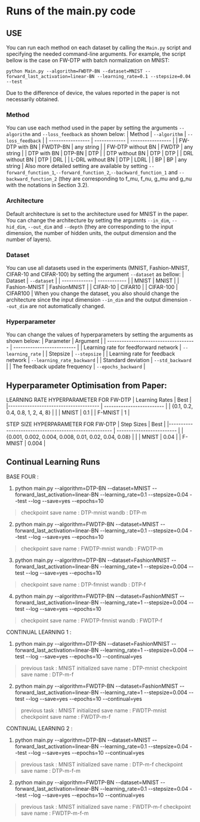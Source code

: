 # Runs of the main.py code


## USE
You can run each method on each dataset by calling the `Main.py` script and specifying the needed command-line arguments. For example, the script bellow is the case on FW-DTP with batch normalization on MNIST:
```
python Main.py --algorithm=FWDTP-BN --dataset=MNIST --forward_last_activation=linear-BN --learning_rate=0.1 --stepsize=0.04 --test
```
Due to the difference of device, the values reported in the paper is not necessarily obtained.
### Method
You can use each method used in the paper by setting the arguments `--algorithm` and `--loss_feedback` as shown below:
| Method            | `--algorithm` | `--loss_feedback` |
| ----------------- | ------------- | ----------------- |
| FW-DTP with BN    | FWDTP-BN      | any string        |
| FW-DTP without BN | FWDTP         | any string        |
| DTP with BN       | DTP-BN        | DTP               |
| DTP without BN    | DTP           | DTP               |
| DRL without BN    | DTP           | DRL               |
| L-DRL without BN  | DTP           | LDRL              |
| BP                | BP            | any string        |
Also more detailed setting are available by setting `--forward_function_1`,`--forward_function_2`,`--backward_function_1` and `--backward_function_2` (they are corresponding to f_mu, f_nu, g_mu and g_nu with the notations in Section 3.2).
### Architecture
Default architecture is set to the architecture used for MNIST in the paper. You can change the architecture by setting the argumnts `--in_dim`, `--hid_dim`, `--out_dim` and `--depth` (they are corresponding to the input dimension, the number of hidden units, the output dimension and the number of layers).
### Dataset
You can use all datasets used in the experiments (MNIST, Fashion-MNIST, CIFAR-10 and CIFAR-100) by setting the argument `--dataset` as bellow:
| Dataset       | `--dataset`  |
| ------------- | ------------ |
| MNIST         | MNIST        |
| Fashion-MNIST | FashionMNIST |
| CIFAR-10      | CIFAR10      |
| CIFAR-100     | CIFAR100     |
When you change the dataset, you also should change the architecture since the input dimension `--in_dim` and the output dimension `--out_dim` are not automatically changed.
### Hyperparameter
You can change the values of hyperparameters by setting the arguments as shown below:
| Parameter                             | Argument                   |
| ------------------------------------- | -------------------------- |
| Learning rate for feedforward network | `--learning_rate`          |
| Stepsize                              | `--stepsize`               |
| Learning rate for feedback network    | `--learning_rate_backward` |
| Standard deviation                    | `--std_backward`           |
| The feedback update frequency         | `--epochs_backward`        |


## Hyperparameter Optimisation from Paper:

LEARNING RATE HYPERPARAMETER FOR FW-DTP 
| Learning Rates                        | Best                      |
|-------------------------------------- | ------------------------- |
| {0.1, 0.2, 0.4, 0.8, 1, 2, 4, 8}      |                           |
| MNIST                                 | 0.1                       |
| F-MNIST                               | 1                         |

STEP SIZE HYPERPARAMETER FOR FW-DTP 
| Step Sizes                                            | Best                      |
|------------------------------------------------------ | ------------------------- |
| {0.001, 0.002, 0.004, 0.008, 0.01, 0.02, 0.04, 0.08}  |                           |
| MNIST                                                 | 0.04                      |
| F-MNIST                                               | 0.004                     |




## Continual Learning Runs

BASE FOUR : 

1. python main.py --algorithm=DTP-BN --dataset=MNIST --forward_last_activation=linear-BN --learning_rate=0.1 --stepsize=0.04 --test --log --save=yes --epochs=10
> checkpoint save name : DTP-mnist
> wandb : DTP-m

2. python main.py --algorithm=FWDTP-BN --dataset=MNIST --forward_last_activation=linear-BN --learning_rate=0.1 --stepsize=0.04 --test --log --save=yes --epochs=10
> checkpoint save name : FWDTP-mnist
> wandb : FWDTP-m

3. python main.py --algorithm=DTP-BN --dataset=FashionMNIST --forward_last_activation=linear-BN --learning_rate=1 --stepsize=0.004 --test --log --save=yes --epochs=10
> checkpoint save name : DTP-fmnist
> wandb : DTP-f

4. python main.py --algorithm=FWDTP-BN --dataset=FashionMNIST --forward_last_activation=linear-BN --learning_rate=1 --stepsize=0.004 --test --log --save=yes --epochs=10
> checkpoint save name : FWDTP-fmnist
> wandb : FWDTP-f


CONTINUAL LEARNING 1 :

1. python main.py --algorithm=DTP-BN --dataset=FashionMNIST --forward_last_activation=linear-BN --learning_rate=1 --stepsize=0.004 --test --log --save=yes --epochs=10 --continual=yes
> previous task : MNIST
> initialized save name : DTP-mnist
> checkpoint save name : DTP-m-f

2. python main.py --algorithm=FWDTP-BN --dataset=FashionMNIST --forward_last_activation=linear-BN --learning_rate=1 --stepsize=0.004 --test --log --save=yes --epochs=10 --continual=yes
> previous task : MNIST
> initialized save name : FWDTP-mnist
> checkpoint save name : FWDTP-m-f


CONTINUAL LEARNING 2 :
1. python main.py --algorithm=DTP-BN --dataset=MNIST --forward_last_activation=linear-BN --learning_rate=0.1 --stepsize=0.04 --test --log --save=yes --epochs=10 --continual=yes
> previous task : MNIST
> initialized save name : DTP-m-f
> checkpoint save name : DTP-m-f-m

2. python main.py --algorithm=FWDTP-BN --dataset=MNIST --forward_last_activation=linear-BN --learning_rate=0.1 --stepsize=0.04 --test --log --save=yes --epochs=10 --continual=yes
> previous task : MNIST
> initialized save name : FWDTP-m-f
> checkpoint save name : FWDTP-m-f-m